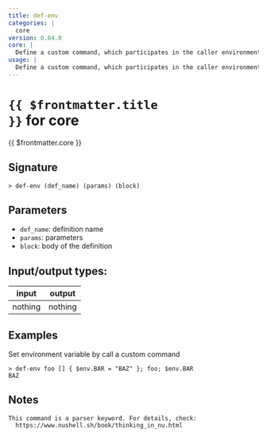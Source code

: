 ```yaml
---
title: def-env
categories: |
  core
version: 0.84.0
core: |
  Define a custom command, which participates in the caller environment.
usage: |
  Define a custom command, which participates in the caller environment.
---
```


# <code>{{ $frontmatter.title }}</code> for core

<div class='command-title'>{{ $frontmatter.core }}</div>

## Signature

```> def-env (def_name) (params) (block)```

## Parameters

 -  `def_name`: definition name
 -  `params`: parameters
 -  `block`: body of the definition


## Input/output types:

| input   | output  |
| ------- | ------- |
| nothing | nothing |

## Examples

Set environment variable by call a custom command
```shell
> def-env foo [] { $env.BAR = "BAZ" }; foo; $env.BAR
BAZ
```

## Notes
```text
This command is a parser keyword. For details, check:
  https://www.nushell.sh/book/thinking_in_nu.html

```
